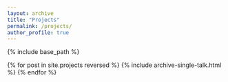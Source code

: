 ```yaml
---
layout: archive
title: "Projects"
permalink: /projects/
author_profile: true
---
```


{% include base_path %}

{% for post in site.projects reversed %} {% include archive-single-talk.html %} {% endfor %}
